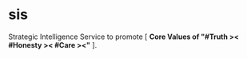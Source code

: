 # sis

Strategic Intelligence Service to promote [ <b>Core Values of "#Truth &gt;&lt; #Honesty &gt;&lt; #Care &gt;&lt;"</b> ].

